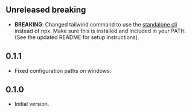 ## Unreleased breaking

- **BREAKING**: Changed tailwind command to use the [standalone cli](https://tailwindcss.com/blog/standalone-cli) 
  instead of npx. Make sure this is installed and included in your PATH. (See the updated README for setup instructions).

## 0.1.1

- Fixed configuration paths on windows.

## 0.1.0

- Initial version.
